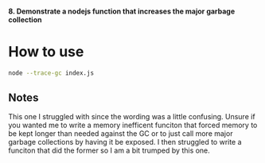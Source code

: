 #### 8. Demonstrate a nodejs function that increases the major garbage collection


# How to use
```sh
node --trace-gc index.js
```

## Notes

This one I struggled with since the wording was a little confusing. Unsure if you wanted me to write a memory inefficent funciton that forced memory to be kept longer than needed against the GC or to just call more major garbage collections by having it be exposed. I then struggled to write a funciton that did the former so I am a bit trumped by this one.
